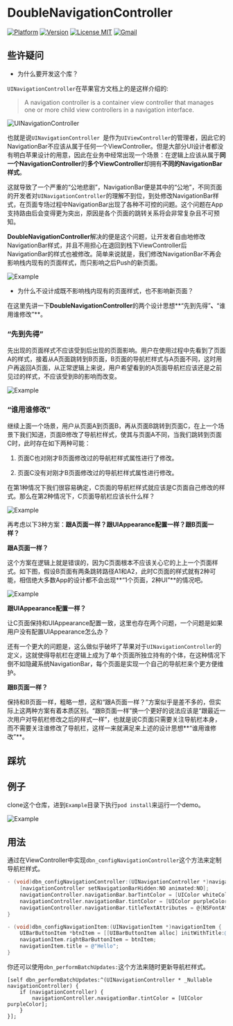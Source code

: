 # DoubleNavigationController

[![Platform](https://img.shields.io/cocoapods/p/TinyPart.svg?style=flat)](https://cocoapods.org/?q=doublenavigationcontroller)
[![Version](https://img.shields.io/cocoapods/v/TinyPart.svg?style=flat)](https://cocoapods.org/?q=doublenavigationcontroller)
[![License MIT](https://img.shields.io/badge/license-MIT-green.svg?style=flat)](https://github.com/RyanLeeLY/DoubleNavigationController/blob/master/LICENSE)
[![Gmail](https://img.shields.io/badge/Gmail-@liyaoxjtu2013-red.svg?style=flat)](mail://liyaoxjtu2013@gmail.com)

## 些许疑问
* 为什么要开发这个库？

`UINavigationController`在苹果官方文档上的是这样介绍的:

> A navigation controller is a container view controller that manages one or more child view controllers in a navigation interface. 

![UINavigationController](https://docs-assets.developer.apple.com/published/83ef757907/navigation_interface_2x_8f059f7f-2e2f-4c86-8468-7402b7b3cfe0.png)

也就是说`UINavigationController `是作为`UIViewController`的管理者，因此它的NavigationBar不应该从属于任何一个ViewController。但是大部分UI设计者都没有明白苹果设计的用意，因此在业务中经常出现一个场景：在逻辑上应该从属于**同一个NavigationController**的**多个ViewController**却拥有**不同的NavigationBar样式**。

这就导致了一个严重的“公地悲剧”，NavigationBar便是其中的“公地”，不同页面的开发者对`UINavigationController`的理解不到位，到处修改NavigationBar样式，在页面专场过程中NavigationBar出现了各种不可控的问题。这个问题在App支持路由后会变得更为突出，原因是各个页面的跳转关系将会非常复杂且不可预知。

**DoubleNavigationController**解决的便是这个问题，让开发者自由地修改NavigationBar样式，并且不用担心在退回到栈下ViewController后NavigationBar的样式也被修改。简单来说就是，我们修改NavigationBar不再会影响栈内现有的页面样式，而只影响之后Push的新页面。

![Example](https://github.com/RyanLeeLY/DoubleNavigationController/blob/master/architecture.jpeg)

* 为什么不设计成既不影响栈内现有的页面样式，也不影响新页面？

在这里先讲一下**DoubleNavigationController**的两个设计思想**“先到先得”**、**“谁用谁修改”**。

### “先到先得”
先出现的页面样式不应该受到后出现的页面影响。用户在使用过程中先看到了页面A的样式，接着从A页面跳转到B页面，B页面的导航栏样式与A页面不同，这时用户再返回A页面，从正常逻辑上来说，用户希望看到的A页面导航栏应该还是之前见过的样式，不应该受到B的影响而改变。

![Example](https://github.com/RyanLeeLY/DoubleNavigationController/blob/master/001.jpeg)

### “谁用谁修改”
继续上面一个场景，用户从页面A到页面B，再从页面B跳转到页面C，在上一个场景下我们知道，页面B修改了导航栏样式，使其与页面A不同，当我们跳转到页面C时，此时存在如下两种可能：

1. 页面C也对刚才B页面修改过的导航栏样式属性进行了修改。

2. 页面C没有对刚才B页面修改过的导航栏样式属性进行修改。

在第1种情况下我们很容易确定，C页面的导航栏样式就应该是C页面自己修改的样式。那么在第2种情况下，C页面导航栏应该长什么样？

![Example](https://github.com/RyanLeeLY/DoubleNavigationController/blob/master/002.jpeg)

再考虑以下3种方案：**跟A页面一样？跟UIAppearance配置一样？跟B页面一样？**

**跟A页面一样？**

这个方案在逻辑上就是错误的，因为C页面根本不应该关心它的上上一个页面样式。如下图，假设B页面有两条跳转路径A1和A2，此时C页面的样式就有2种可能，相信绝大多数App的设计都不会出现**“1个页面，2种UI”**的情况吧。

![Example](https://github.com/RyanLeeLY/DoubleNavigationController/blob/master/003.jpeg)

**跟UIAppearance配置一样？**

让C页面保持和UIAppearance配置一致，这里也存在两个问题，一个问题是如果用户没有配置UIAppearance怎么办？

还有一个更大的问题是，这么做似乎破坏了苹果对于`UINavigationController`的定义，这就使得导航栏在逻辑上成为了单个页面所独立持有的个体，在这种情况下倒不如隐藏系统NavigationBar，每个页面是实现一个自己的导航栏来个更方便维护。

**跟B页面一样？**

保持和B页面一样，粗略一想，这和“跟A页面一样？”方案似乎是差不多的，但实际上这两种方案有着本质区别。“跟B页面一样”换一个更好的说法应该是“跟最近一次用户对导航栏修改之后的样式一样”，也就是说C页面只需要关注导航栏本身，而不需要关注谁修改了导航栏，这样一来就满足来上述的设计思想**“谁用谁修改”**。

## 踩坑



## 例子

clone这个仓库，进到`Example`目录下执行`pod install`来运行一个demo。

![Example](https://github.com/RyanLeeLY/DoubleNavigationController/blob/master/Resource/example_high.gif)

## 用法

通过在ViewController中实现`dbn_configNavigationController`这个方法来定制导航栏样式。

```objective-c
- (void)dbn_configNavigationController:(UINavigationController *)navigationController {
    [navigationController setNavigationBarHidden:NO animated:NO];
    navigationController.navigationBar.barTintColor = [UIColor whiteColor];
    navigationController.navigationBar.tintColor = [UIColor purpleColor];
    navigationController.navigationBar.titleTextAttributes = @{NSFontAttributeName: [UIFont systemFontOfSize:20], NSForegroundColorAttributeName: [UIColor redColor]};
}

- (void)dbn_configNavigationItem:(UINavigationItem *)navigationItem {
    UIBarButtonItem *btnItem = [[UIBarButtonItem alloc] initWithTitle:@"Next" style:UIBarButtonItemStylePlain target:self action:@selector(eventFromButton:)];
    navigationItem.rightBarButtonItem = btnItem;
    navigationItem.title = @"Hello";
}
```

你还可以使用`dbn_performBatchUpdates:`这个方法来随时更新导航栏样式。

```
[self dbn_performBatchUpdates:^(UINavigationController * _Nullable navigationController) {
    if (navigationController) {
        navigationController.navigationBar.tintColor = [UIColor purpleColor];
    }
}];
```